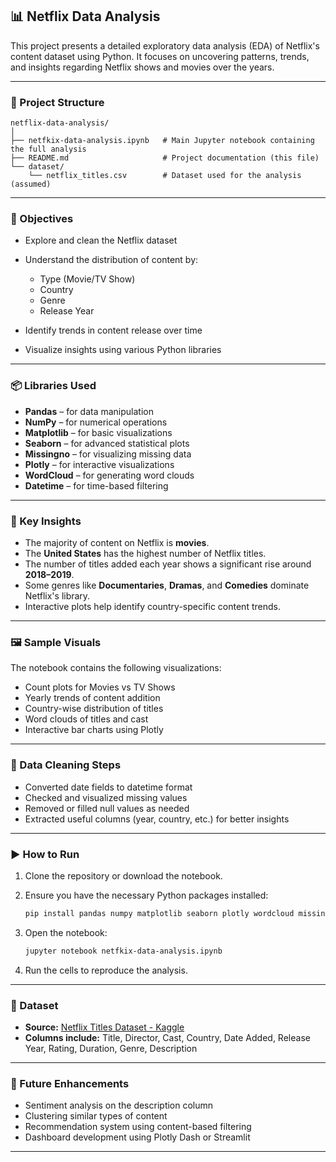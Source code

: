 ## 📊 Netflix Data Analysis

This project presents a detailed exploratory data analysis (EDA) of Netflix's content dataset using Python. It focuses on uncovering patterns, trends, and insights regarding Netflix shows and movies over the years.

---

### 📁 Project Structure

```
netflix-data-analysis/
│
├── netfkix-data-analysis.ipynb   # Main Jupyter notebook containing the full analysis
├── README.md                     # Project documentation (this file)
└── dataset/
    └── netflix_titles.csv        # Dataset used for the analysis (assumed)
```

---

### 🧠 Objectives

* Explore and clean the Netflix dataset
* Understand the distribution of content by:

  * Type (Movie/TV Show)
  * Country
  * Genre
  * Release Year
* Identify trends in content release over time
* Visualize insights using various Python libraries

---

### 📦 Libraries Used

* **Pandas** – for data manipulation
* **NumPy** – for numerical operations
* **Matplotlib** – for basic visualizations
* **Seaborn** – for advanced statistical plots
* **Missingno** – for visualizing missing data
* **Plotly** – for interactive visualizations
* **WordCloud** – for generating word clouds
* **Datetime** – for time-based filtering

---

### 📌 Key Insights

* The majority of content on Netflix is **movies**.
* The **United States** has the highest number of Netflix titles.
* The number of titles added each year shows a significant rise around **2018–2019**.
* Some genres like **Documentaries**, **Dramas**, and **Comedies** dominate Netflix's library.
* Interactive plots help identify country-specific content trends.

---

### 🖼️ Sample Visuals

The notebook contains the following visualizations:

* Count plots for Movies vs TV Shows
* Yearly trends of content addition
* Country-wise distribution of titles
* Word clouds of titles and cast
* Interactive bar charts using Plotly

---

### 🧹 Data Cleaning Steps

* Converted date fields to datetime format
* Checked and visualized missing values
* Removed or filled null values as needed
* Extracted useful columns (year, country, etc.) for better insights

---

### ▶️ How to Run

1. Clone the repository or download the notebook.
2. Ensure you have the necessary Python packages installed:

   ```bash
   pip install pandas numpy matplotlib seaborn plotly wordcloud missingno
   ```
3. Open the notebook:

   ```bash
   jupyter notebook netfkix-data-analysis.ipynb
   ```
4. Run the cells to reproduce the analysis.

---

### 📂 Dataset

* **Source:** [Netflix Titles Dataset - Kaggle](https://www.kaggle.com/shivamb/netflix-shows)
* **Columns include:** Title, Director, Cast, Country, Date Added, Release Year, Rating, Duration, Genre, Description

---

### 📌 Future Enhancements

* Sentiment analysis on the description column
* Clustering similar types of content
* Recommendation system using content-based filtering
* Dashboard development using Plotly Dash or Streamlit

---
